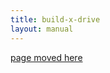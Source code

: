 ```yaml
---
title: build-x-drive
layout: manual
---
```


[page moved here](https://github.com/nortd/lasersaur/wiki/build-x-drive)
